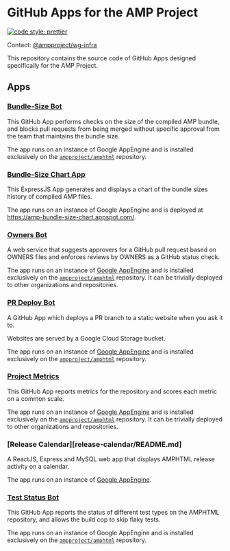 # GitHub Apps for the AMP Project

[![code style: prettier](https://img.shields.io/badge/code_style-prettier-ff69b4.svg?style=flat-square)](https://github.com/prettier/prettier)

Contact: [@ampproject/wg-infra](https://github.com/orgs/ampproject/teams/wg-infra)

This repository contains the source code of GitHub Apps designed
specifically for the AMP Project.

## Apps

### [Bundle-Size Bot](bundle-size/README.md)

This GitHub App performs checks on the size of the compiled AMP bundle, and blocks pull requests from being merged without specific approval from the team that maintains the bundle size.

The app runs on an instance of Google AppEngine and is installed exclusively on the [`ampproject/amphtml`](https://github.com/ampproject/amphtml) repository.

### [Bundle-Size Chart App](bundle-size-chart/README.md)

This ExpressJS App generates and displays a chart of the bundle sizes history of compiled AMP files.

The app runs on an instance of Google AppEngine and is deployed at https://amp-bundle-size-chart.appspot.com/.

### [Owners Bot](owners/README.md)

A web service that suggests approvers for a GitHub pull request based on OWNERS files and enforces reviews by OWNERS as a GitHub status check.

The app runs on an instance of [Google AppEngine](https://ampproject-owners-bot.appspot.com) and is installed exclusively on the [`ampproject/amphtml`](https://github.com/ampproject/amphtml) repository. It can be trivially deployed to other organizations and repositories.

### [PR Deploy Bot](pr-deploy/README.md)

A GitHub App which deploys a PR branch to a static website when you ask it to.

Websites are served by a Google Cloud Storage bucket.

The app runs on an instance of [Google AppEngine](https://amp-pr-deploy-bot.appspot.com) and is installed exclusively on the [`ampproject/amphtml`](https://github.com/ampproject/amphtml) repository.

### [Project Metrics](project-metrics/README.md)

This GitHub App reports metrics for the repository and scores each metric on a common scale.

The app runs on an instance of [Google AppEngine](https://amp-project-metrics.appspot.com) and is installed exclusively on the [`ampproject/amphtml`](https://github.com/ampproject/amphtml) repository. It can be trivially deployed to other organizations and repositories.

### [Release Calendar][release-calendar/README.md]

A ReactJS, Express and MySQL web app that displays AMPHTML release activity on a calendar.

The app runs on an instance of [Google AppEngine](https://amp-release-calendar.appspot.com).


### [Test Status Bot](test-status/README.md)

This GitHub App reports the status of different test types on the AMPHTML repository, and allows the build cop to skip flaky tests.

The app runs on an instance of Google AppEngine and is installed exclusively on the [`ampproject/amphtml`](https://github.com/ampproject/amphtml) repository.
